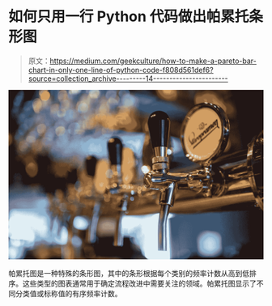 # 如何只用一行 Python 代码做出帕累托条形图

> 原文：<https://medium.com/geekculture/how-to-make-a-pareto-bar-chart-in-only-one-line-of-python-code-f808d561def6?source=collection_archive---------14----------------------->

![](img/a8acb27c898bae3ed49aea815bdcfba6.png)

帕累托图是一种特殊的条形图，其中的条形根据每个类别的频率计数从高到低排序。这些类型的图表通常用于确定流程改进中需要关注的领域。帕累托图显示了不同分类值或标称值的有序频率计数。